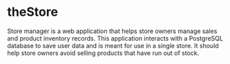 # theStore

Store manager is a web application that helps store owners manage sales and product inventory records. This application interacts with a PostgreSQL database to save user data and is meant for use in a single store. It should help store owners avoid selling products that have run out of stock.
